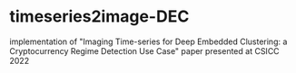 # timeseries2image-DEC
implementation of "Imaging Time-series for Deep Embedded Clustering: a Cryptocurrency Regime Detection Use Case" paper presented at CSICC 2022
